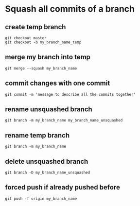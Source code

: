 # Squash all commits of a branch

## create temp branch
```
git checkout master
git checkout -b my_branch_name_temp
```
## merge my branch into temp
```
git merge --squash my_branch_name
```
## commit changes with one commit
```
git commit -m 'message to describe all the commits together'
```
## rename unsquashed branch
```
git branch -m my_branch_name my_branch_name_unsquashed
```
## rename temp branch
```
git branch -m my_branch_name
```
## delete unsquashed branch
```
git branch -D my_branch_name_unsquashed
```

## forced push if already pushed before
```
git push -f origin my_branch_name
```

